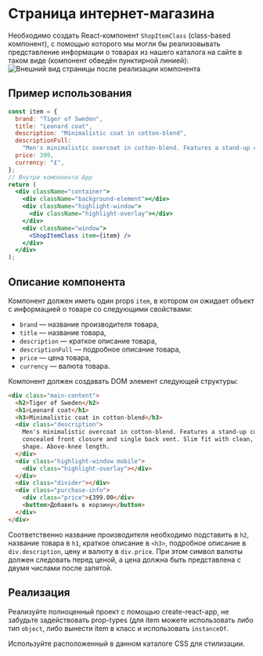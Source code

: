 # Страница интернет-магазина

Необходимо создать React-компонент `ShopItemClass` (class-based компонент), с помощью которого мы могли бы реализовывать представление информации о товарах из нашего каталога на сайте в таком виде (компонент обведён пунктирной линией):
![Внешний вид страницы после реализации компонента](https://github.com/netology-code/ra16-homeworks/raw/master/components/store-class/assets/preview.png)

## Пример использования

```jsx
const item = {
  brand: "Tiger of Sweden",
  title: "Leonard coat",
  description: "Minimalistic coat in cotton-blend",
  descriptionFull:
    "Men's minimalistic overcoat in cotton-blend. Features a stand-up collar, concealed front closure and single back vent. Slim fit with clean, straight shape. Above-knee length.",
  price: 399,
  currency: "£",
};
// Внутри компонента App
return (
  <div className="container">
    <div className="background-element"></div>
    <div className="highlight-window">
      <div className="highlight-overlay"></div>
    </div>
    <div className="window">
      <ShopItemClass item={item} />
    </div>
  </div>
);
```

## Описание компонента

Компонент должен иметь один props `item`, в котором он ожидает объект с информацией о товаре со следующими свойствами:

- `brand` — название производителя товара,
- `title` — название товара,
- `description` — краткое описание товара,
- `descriptionFull` — подробное описание товара,
- `price` — цена товара,
- `currency` — валюта товара.

Компонент должен создавать DOM элемент следующей структуры:

```html
<div class="main-content">
  <h2>Tiger of Sweden</h2>
  <h1>Leonard coat</h1>
  <h3>Minimalistic coat in cotton-blend</h3>
  <div class="description">
    Men's minimalistic overcoat in cotton-blend. Features a stand-up collar,
    concealed front closure and single back vent. Slim fit with clean, straight
    shape. Above-knee length.
  </div>
  <div class="highlight-window mobile">
    <div class="highlight-overlay"></div>
  </div>
  <div class="divider"></div>
  <div class="purchase-info">
    <div class="price">£399.00</div>
    <button>Добавить в корзину</button>
  </div>
</div>
```

Соответственно название производителя необходимо подставить в `h2`, название товара в `h1`, краткое описание в `<h3>`, подробное описание в `div.description`, цену и валюту в `div.price`. При этом символ валюты должен следовать перед ценой, а цена должна быть представлена с двумя числами после запятой.

## Реализация

Реализуйте полноценный проект с помощью create-react-app, не забудьте задействовать prop-types (для item можете использовать либо тип `object`, либо вынести item в класс и использовать `instanceOf`.

Используйте расположенный в данном каталоге CSS для стилизации.
